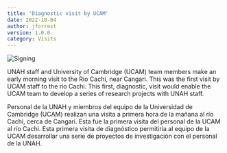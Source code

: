```yaml
---
title: 'Diagnostic visit by UCAM'
date: 2022-10-04 
author: jforrest
version: 1.0.0
category: Visits
---
```


![Signing](/assets/posts/1RioCachi.JPG)

UNAH staff and University of Cambridge (UCAM) team members make an early morning visit to the Rio Cachi, near Cangari. This was the first visit by UCAM staff to the rio Cachi. This first, diagnostic, visit would enable the UCAM team to develop a series of research projects with UNAH staff.

Personal de la UNAH y miembros del equipo de la Universidad de Cambridge (UCAM) realizan una visita a primera hora de la mañana al río Cachi, cerca de Cangari. Esta fue la primera visita del personal de la UCAM al río Cachi. Esta primera visita de diagnóstico permitiría al equipo de la UCAM desarrollar una serie de proyectos de investigación con el personal de la UNAH.

